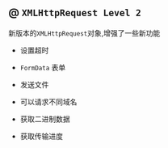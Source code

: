 ## @ `XMLHttpRequest Level 2`

新版本的`XMLHttpRequest`对象,增强了一些新功能
- 设置超时
- `FormData` 表单
- 发送文件
- 可以请求不同域名
- 获取二进制数据
- 获取传输进度
